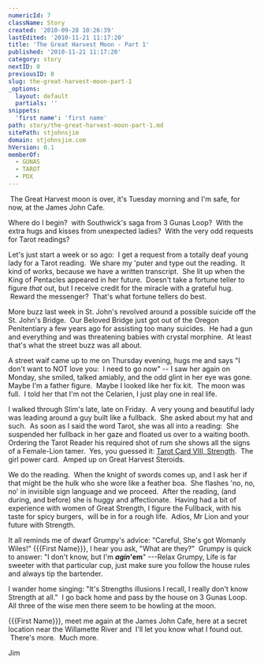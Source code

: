 ```yaml
---
numericId: 7
className: Story
created: '2010-09-28 10:26:39'
lastEdited: '2010-11-21 11:17:20'
title: 'The Great Harvest Moon - Part 1'
published: '2010-11-21 11:17:20'
category: story
nextID: 0
previousID: 0
slug: the-great-harvest-moon-part-1
_options:
  layout: default
  partials: ''
snippets:
  'first name': 'first name'
path: story/the-great-harvest-moon-part-1.md
sitePath: stjohnsjim
domain: stjohnsjim.com
hVersion: 0.1
memberOf:
  - GUNAS
  - TAROT
  - PDX
---
```


&nbsp;The Great Harvest moon is over, it's Tuesday morning and I'm safe, for now, at the James John Cafe.

Where do I begin?&nbsp; with Southwick's saga from 3 Gunas Loop?&nbsp; With the extra hugs and kisses from unexpected ladies?&nbsp; With the very odd requests for Tarot readings?

Let's just start a week or so ago:&nbsp; I get a request from a totally deaf young lady for a Tarot reading.&nbsp; We share my 'puter and type out the reading.&nbsp; It kind of works, because we have a written transcript.&nbsp; She lit up when the King of Pentacles appeared in her future.&nbsp; Doesn't take a fortune teller to figure _that_ out, but I receive credit for the miracle with a grateful hug. &nbsp;Reward the messenger? &nbsp;That's what fortune tellers do best.

More buzz last week in St. John's revolved around a possible suicide off the St. John's Bridge.&nbsp; Our Beloved Bridge just got out of the Oregon Penitentiary a few years ago for assisting too many suicides.&nbsp; He had a gun and everything and was threatening babies with crystal morphine.&nbsp; At least that's what the street buzz was all about.

A street waif came up to me on Thursday evening, hugs me and says &quot;I don't want to NOT love you:&nbsp; I need to go now&quot; -- I saw her again on Monday, she smiled, talked amiably, and the odd glint in her eye was gone.&nbsp; Maybe I'm a father figure.&nbsp; Maybe I looked like her fix kit.&nbsp; The moon was full.&nbsp; I told her that I'm not the Celarien, I just play one in real life.

I walked through Slim's late, late on Friday.&nbsp; A very young and beautiful lady was leading around a guy built like a fullback.&nbsp; She asked about my hat and such.&nbsp; As soon as I said the word Tarot, she was all into a reading:&nbsp; She suspended her fullback in her gaze and floated us over to a waiting booth.&nbsp; Ordering the Tarot Reader his required shot of rum she shows all the signs of a Female-Lion tamer.&nbsp; Yes, you guessed it: [Tarot Card VIII, Strength][0].&nbsp; The girl power card.&nbsp; Amped up on Great Harvest Steroids.

We do the reading.&nbsp; When the knight of swords comes up, and I ask her if that might be the hulk who she wore like a feather boa.&nbsp; She flashes 'no, no, no' in invisible sign language and we proceed.&nbsp; After the reading, (and during, and before) she is huggy and affectionate.&nbsp; Having had a bit of experience with women of Great Strength, I figure the Fullback, with his taste for spicy burgers,&nbsp; will be in for a rough life.&nbsp; Adios, Mr Lion and your future with Strength.

It all reminds me of dwarf Grumpy's advice: &quot;Careful, She's got Womanly Wiles!&quot; {{{First Name}}}, I hear you ask, &quot;What are they?&quot; &nbsp;Grumpy is quick to answer: &quot;I don't know, but I'm _**agin**_**'em**&quot; ---Relax Grumpy, Life is far sweeter with that particular cup, just make sure you follow the house rules and always tip the bartender.

I wander home singing: &quot;It's Strengths illusions I recall, I really don't know Strength at all.&quot;&nbsp; I go back home and pass by the house on 3 Gunas Loop.&nbsp; All three of the wise men there seem to be howling at the moon.

{{{First Name}}}, meet me again at the James John Cafe, here at a secret location near the Willamette River and&nbsp;&nbsp;I'll let you know what I found out. &nbsp;There's more. &nbsp;Much more.

Jim

[0]: http://www.bardagency.com/store/tarot_11_strength_detail.html
